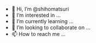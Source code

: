 - 👋 Hi, I’m @shihomatsuri
- 👀 I’m interested in ...
- 🌱 I’m currently learning ...
- 💞️ I’m looking to collaborate on ...
- 📫 How to reach me ...

<!---
shihomatsuri/shihomatsuri is a ✨ special ✨ repository because its `README.md` (this file) appears on your GitHub profile.
You can click the Preview link to take a look at your changes.
--->
